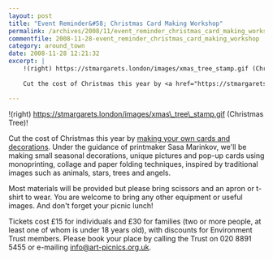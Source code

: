 ```yaml
---
layout: post
title: "Event Reminder&#58; Christmas Card Making Workshop"
permalink: /archives/2008/11/event_reminder_christmas_card_making_workshop.html
commentfile: 2008-11-28-event_reminder_christmas_card_making_workshop
category: around_town
date: 2008-11-28 12:21:32
excerpt: |
    !(right) https://stmargarets.london/images/xmas_tree_stamp.gif (Christmas Tree)!
    
    Cut the cost of Christmas this year by <a href="https://stmargarets.london/event/meeting/200705141804.">making your own cards and decorations</a> Under the guidance of printmaker Sasa Marinkov, we'll be making small seasonal decorations, unique pictures and pop-up cards using monoprinting, collage and paper folding techniques, inspired by traditional images such as animals, stars, trees and angels.

---
```


!(right) https://stmargarets.london/images/xmas\_tree\_stamp.gif (Christmas Tree)!

Cut the cost of Christmas this year by [making your own cards and decorations](https://stmargarets.london/event/meeting/200705141804). Under the guidance of printmaker Sasa Marinkov, we'll be making small seasonal decorations, unique pictures and pop-up cards using monoprinting, collage and paper folding techniques, inspired by traditional images such as animals, stars, trees and angels.

Most materials will be provided but please bring scissors and an apron or t-shirt to wear. You are welcome to bring any other equipment or useful images. And don't forget your picnic lunch!

Tickets cost £15 for individuals and £30 for families (two or more people, at least one of whom is under 18 years old), with discounts for Environment Trust members. Please book your place by calling the Trust on 020 8891 5455 or e-mailing <info@art-picnics.org.uk>.
